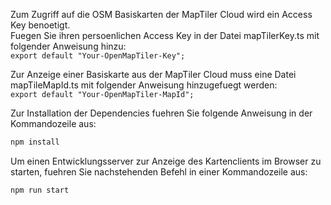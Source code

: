 ﻿Zum Zugriff auf die OSM Basiskarten der MapTiler Cloud wird ein Access Key benoetigt.  
Fuegen Sie ihren persoenlichen Access Key in der Datei mapTilerKey.ts mit folgender Anweisung hinzu:  
`export default "Your-OpenMapTiler-Key";`   

Zur Anzeige einer Basiskarte aus der MapTiler Cloud muss eine Datei mapTileMapId.ts mit folgender Anweisung hinzugefuegt werden:   
`export default "Your-OpenMapTiler-MapId";`

Zur Installation der Dependencies fuehren Sie folgende Anweisung in der Kommandozeile aus:
```bash
npm install
```

Um einen Entwicklungsserver zur Anzeige des Kartenclients im Browser zu starten, 
fuehren Sie nachstehenden Befehl in einer Kommandozeile aus:
```bash
npm run start
```




